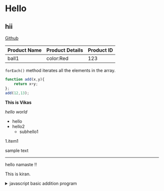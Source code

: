 # Hello
## hii

[Github](https://www.github.com)

|Product Name|Product Details|Product ID|
|-----|-----|----|
|ball1|color:Red|123|


`forEach()` method iterates all the elements in the array. 

```javascript
function add(x,y){
    return x+y;
};
add(12,13);
```
**This is Vikas**

_hello world_

* hello
* hello2
    * subhello1

1.item1 

sample text
***
hello namaste !!

This is kiran.

 <details><summary>javascript basic addition program</summary>

## Amazing Info
It would be great if a hyperlink could directly show this title.


```javascript
function add(x,y){
    return x+y;
};
add(12,13);
```

</details>